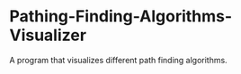 # Pathing-Finding-Algorithms-Visualizer
A program that visualizes different path finding algorithms.
